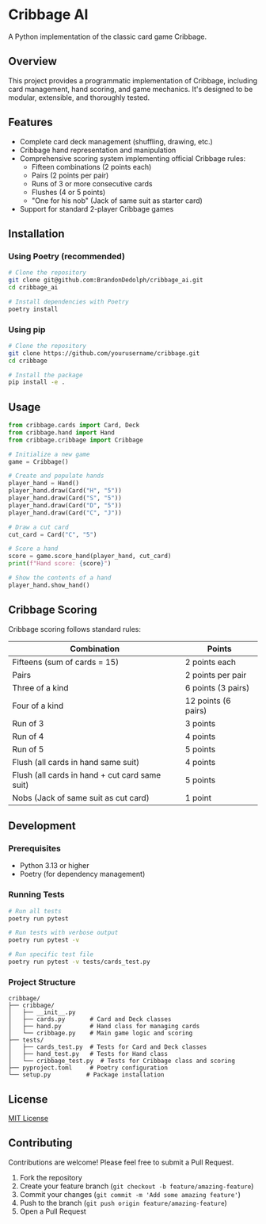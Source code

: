 # Cribbage AI

A Python implementation of the classic card game Cribbage.

## Overview

This project provides a programmatic implementation of Cribbage, including card management, hand scoring, and game mechanics. It's designed to be modular, extensible, and thoroughly tested.

## Features

- Complete card deck management (shuffling, drawing, etc.)
- Cribbage hand representation and manipulation
- Comprehensive scoring system implementing official Cribbage rules:
  - Fifteen combinations (2 points each)
  - Pairs (2 points per pair)
  - Runs of 3 or more consecutive cards
  - Flushes (4 or 5 points)
  - "One for his nob" (Jack of same suit as starter card)
- Support for standard 2-player Cribbage games

## Installation

### Using Poetry (recommended)

```bash
# Clone the repository
git clone git@github.com:BrandonDedolph/cribbage_ai.git
cd cribbage_ai

# Install dependencies with Poetry
poetry install
```

### Using pip

```bash
# Clone the repository
git clone https://github.com/yourusername/cribbage.git
cd cribbage

# Install the package
pip install -e .
```

## Usage

```python
from cribbage.cards import Card, Deck
from cribbage.hand import Hand
from cribbage.cribbage import Cribbage

# Initialize a new game
game = Cribbage()

# Create and populate hands
player_hand = Hand()
player_hand.draw(Card("H", "5"))
player_hand.draw(Card("S", "5"))
player_hand.draw(Card("D", "5"))
player_hand.draw(Card("C", "J"))

# Draw a cut card
cut_card = Card("C", "5")

# Score a hand
score = game.score_hand(player_hand, cut_card)
print(f"Hand score: {score}")

# Show the contents of a hand
player_hand.show_hand()
```

## Cribbage Scoring

Cribbage scoring follows standard rules:

| Combination | Points |
|-------------|--------|
| Fifteens (sum of cards = 15) | 2 points each |
| Pairs | 2 points per pair |
| Three of a kind | 6 points (3 pairs) |
| Four of a kind | 12 points (6 pairs) |
| Run of 3 | 3 points |
| Run of 4 | 4 points |
| Run of 5 | 5 points |
| Flush (all cards in hand same suit) | 4 points |
| Flush (all cards in hand + cut card same suit) | 5 points |
| Nobs (Jack of same suit as cut card) | 1 point |

## Development

### Prerequisites

- Python 3.13 or higher
- Poetry (for dependency management)

### Running Tests

```bash
# Run all tests
poetry run pytest

# Run tests with verbose output
poetry run pytest -v

# Run specific test file
poetry run pytest -v tests/cards_test.py
```

### Project Structure

```
cribbage/
├── cribbage/
│   ├── __init__.py
│   ├── cards.py       # Card and Deck classes
│   ├── hand.py        # Hand class for managing cards
│   └── cribbage.py    # Main game logic and scoring
├── tests/
│   ├── cards_test.py  # Tests for Card and Deck classes
│   ├── hand_test.py   # Tests for Hand class
│   └── cribbage_test.py  # Tests for Cribbage class and scoring
├── pyproject.toml     # Poetry configuration
└── setup.py          # Package installation
```

## License

[MIT License](LICENSE)

## Contributing

Contributions are welcome! Please feel free to submit a Pull Request.

1. Fork the repository
2. Create your feature branch (`git checkout -b feature/amazing-feature`)
3. Commit your changes (`git commit -m 'Add some amazing feature'`)
4. Push to the branch (`git push origin feature/amazing-feature`)
5. Open a Pull Request
